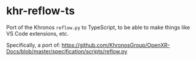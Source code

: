 # khr-reflow-ts

<!--
Copyright 2021, Collabora, Ltd.
SPDX-License-Identifier: CC-BY-4.0
-->

Port of the Khronos `reflow.py` to TypeScript, to be able to make things like VS Code extensions, etc.

Specifically, a port of: https://github.com/KhronosGroup/OpenXR-Docs/blob/master/specification/scripts/reflow.py
